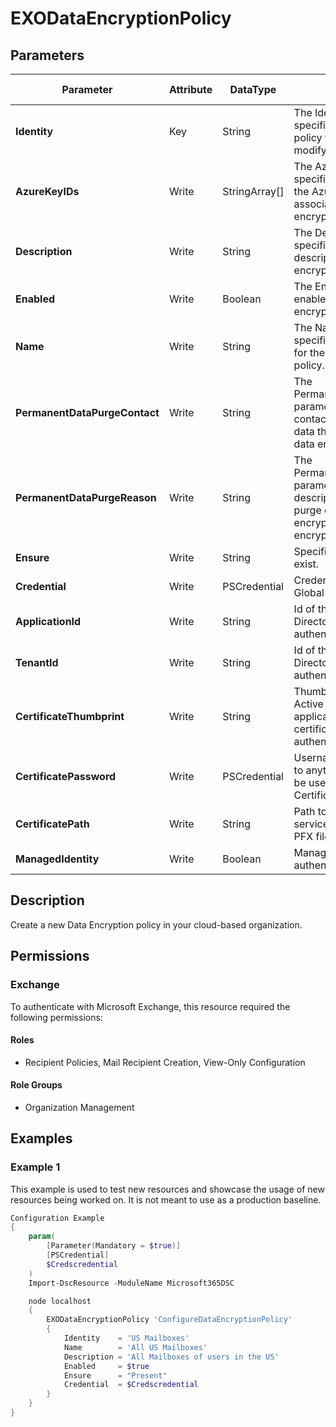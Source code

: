 ﻿# EXODataEncryptionPolicy

## Parameters

| Parameter | Attribute | DataType | Description | Allowed Values |
| --- | --- | --- | --- | --- |
| **Identity** | Key | String | The Identity parameter specifies the data encryption policy that you want to modify. | |
| **AzureKeyIDs** | Write | StringArray[] | The AzureKeyIDs parameter specifies the URI values of the Azure Key Vault keys to associate with the data encryption policy. | |
| **Description** | Write | String | The Description parameter specifies an optional description for the data encryption policy | |
| **Enabled** | Write | Boolean | The Enabled parameter enables or disable the data encryption policy. | |
| **Name** | Write | String | The Name parameter specifies the unique name for the data encryption policy. | |
| **PermanentDataPurgeContact** | Write | String | The PermanentDataPurgeContact parameter specifies a contact for the purge of all data that's encrypted by the data encryption policy. | |
| **PermanentDataPurgeReason** | Write | String | The PermanentDataPurgeReason parameter specifies a descriptive reason for the purge of all data that's encrypted by the data encryption policy | |
| **Ensure** | Write | String | Specifies if this policy should exist. | `Present`, `Absent` |
| **Credential** | Write | PSCredential | Credentials of the Exchange Global Admin | |
| **ApplicationId** | Write | String | Id of the Azure Active Directory application to authenticate with. | |
| **TenantId** | Write | String | Id of the Azure Active Directory tenant used for authentication. | |
| **CertificateThumbprint** | Write | String | Thumbprint of the Azure Active Directory application's authentication certificate to use for authentication. | |
| **CertificatePassword** | Write | PSCredential | Username can be made up to anything but password will be used for CertificatePassword | |
| **CertificatePath** | Write | String | Path to certificate used in service principal usually a PFX file. | |
| **ManagedIdentity** | Write | Boolean | Managed ID being used for authentication. | |

## Description

Create a new Data Encryption policy in your cloud-based organization.

## Permissions

### Exchange

To authenticate with Microsoft Exchange, this resource required the following permissions:

#### Roles

- Recipient Policies, Mail Recipient Creation, View-Only Configuration

#### Role Groups

- Organization Management

## Examples

### Example 1

This example is used to test new resources and showcase the usage of new resources being worked on.
It is not meant to use as a production baseline.

```powershell
Configuration Example
{
    param(
        [Parameter(Mandatory = $true)]
        [PSCredential]
        $Credscredential
    )
    Import-DscResource -ModuleName Microsoft365DSC

    node localhost
    {
        EXODataEncryptionPolicy 'ConfigureDataEncryptionPolicy'
        {
            Identity    = 'US Mailboxes'
            Name        = 'All US Mailboxes'
            Description = 'All Mailboxes of users in the US'
            Enabled     = $true
            Ensure      = "Present"
            Credential  = $Credscredential
        }
    }
}
```

